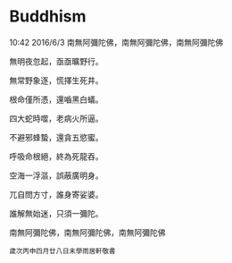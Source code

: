 # Buddhism
10:42 2016/6/3
南無阿彌陀佛，南無阿彌陀佛，南無阿彌陀佛

無明夜忽起，亟亟曠野行。

無常野象逐，慌擇生死井。

根命僅所憑，還嚙黑白蟻。

四大蛇時噬，老病火所逼。

不避邪蜂蟄，還貪五慾蜜。

呼吸命根絕，終為死龍吞。

空海一浮漚，誤蔽廣明身。

兀自問方寸，誰身寄娑婆。

誰解無始迷，只須一彌陀。

南無阿彌陀佛，南無阿彌陀佛，南無阿彌陀佛

    歲次丙申四月廿八日末學雨居軒敬書
